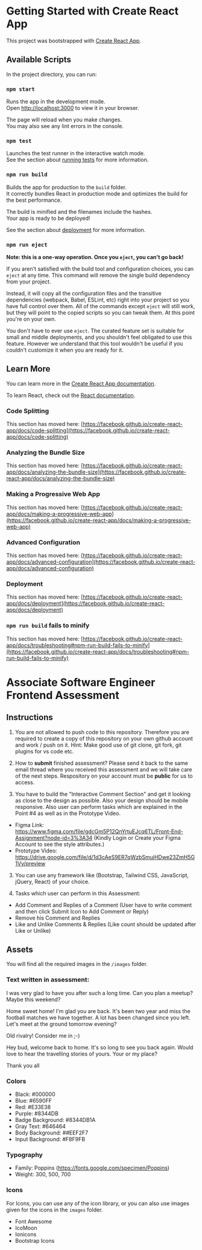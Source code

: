 # Getting Started with Create React App

This project was bootstrapped with [Create React App](https://github.com/facebook/create-react-app).

## Available Scripts

In the project directory, you can run:

### `npm start`

Runs the app in the development mode.\
Open [http://localhost:3000](http://localhost:3000) to view it in your browser.

The page will reload when you make changes.\
You may also see any lint errors in the console.

### `npm test`

Launches the test runner in the interactive watch mode.\
See the section about [running tests](https://facebook.github.io/create-react-app/docs/running-tests) for more information.

### `npm run build`

Builds the app for production to the `build` folder.\
It correctly bundles React in production mode and optimizes the build for the best performance.

The build is minified and the filenames include the hashes.\
Your app is ready to be deployed!

See the section about [deployment](https://facebook.github.io/create-react-app/docs/deployment) for more information.

### `npm run eject`

**Note: this is a one-way operation. Once you `eject`, you can't go back!**

If you aren't satisfied with the build tool and configuration choices, you can `eject` at any time. This command will remove the single build dependency from your project.

Instead, it will copy all the configuration files and the transitive dependencies (webpack, Babel, ESLint, etc) right into your project so you have full control over them. All of the commands except `eject` will still work, but they will point to the copied scripts so you can tweak them. At this point you're on your own.

You don't have to ever use `eject`. The curated feature set is suitable for small and middle deployments, and you shouldn't feel obligated to use this feature. However we understand that this tool wouldn't be useful if you couldn't customize it when you are ready for it.

## Learn More

You can learn more in the [Create React App documentation](https://facebook.github.io/create-react-app/docs/getting-started).

To learn React, check out the [React documentation](https://reactjs.org/).

### Code Splitting

This section has moved here: [https://facebook.github.io/create-react-app/docs/code-splitting](https://facebook.github.io/create-react-app/docs/code-splitting)

### Analyzing the Bundle Size

This section has moved here: [https://facebook.github.io/create-react-app/docs/analyzing-the-bundle-size](https://facebook.github.io/create-react-app/docs/analyzing-the-bundle-size)

### Making a Progressive Web App

This section has moved here: [https://facebook.github.io/create-react-app/docs/making-a-progressive-web-app](https://facebook.github.io/create-react-app/docs/making-a-progressive-web-app)

### Advanced Configuration

This section has moved here: [https://facebook.github.io/create-react-app/docs/advanced-configuration](https://facebook.github.io/create-react-app/docs/advanced-configuration)

### Deployment

This section has moved here: [https://facebook.github.io/create-react-app/docs/deployment](https://facebook.github.io/create-react-app/docs/deployment)

### `npm run build` fails to minify

This section has moved here: [https://facebook.github.io/create-react-app/docs/troubleshooting#npm-run-build-fails-to-minify](https://facebook.github.io/create-react-app/docs/troubleshooting#npm-run-build-fails-to-minify)


# Associate Software Engineer Frontend Assessment

## Instructions

1. You are not allowed to push code to this repository. Therefore you are required to create a copy of this repository on your own github account and work / push on it. Hint: Make good use of git clone, git fork, git plugins for vs code etc. 
2. How to **submit** finished assessment? Please send it back to the same email thread where you received this assessment and we will take care of the next steps. Respository on your account must be **public** for us to access.

3. You have to build the "Interactive Comment Section" and get it looking as close to the design as possible. Also your design should be mobile responsive. Also user can perform tasks which are explained in the Point #4 as well as in the Prototype Video.

- Figma Link: https://www.figma.com/file/gdcGm5P12QnYrtuEJcq6TL/Front-End-Assignment?node-id=3%3A34 (Kindly Login or Create your Figma Account to see the style attributes.)
- Prototype Video: https://drive.google.com/file/d/1d3cAeS9ER7qWzbSmujHDwe23ZmH5G1Vy/preview

3. You can use any framework like (Bootstrap, Tailwind CSS, JavaScript, jQuery, React) of your choice.

4. Tasks which user can perform in this Assessment:

- Add Comment and Replies of a Comment (User have to write comment and then click Submit Icon to Add Comment or Reply)
- Remove his Comment and Replies
- Like and Unlike Comments & Replies (Like count should be updated after Like or Unlike)

## Assets

You will find all the required images in the `/images` folder.

### Text written in assessment:

I was very glad to have you after such a long time. Can you plan a meetup? Maybe this weekend?

Home sweet home! I'm glad you are back. It's been two year and miss the football matches we have together. A lot has been changed since you left. Let's meet at the ground tomorrow evening? 

Old rivalry! Consider me in ;-)

Hey bud, welcome back to home. It's so long to see you back again. Would love to hear the travelling stories of yours. Your or my place?

Thank you all

### Colors

- Black: #000000
- Blue: #6590FF
- Red: #E33E38
- Purple: #8344DB
- Badge Background: #8344DB1A
- Gray Text: #646464
- Body Background: ##EEF2F7
- Input Background: #F8F9FB

### Typography

- Family: Poppins (https://fonts.google.com/specimen/Poppins)
- Weight: 300, 500, 700

### Icons

For Icons, you can use any of the icon library, or you can also use images given for the icons in the `images` folder.
- Font Awesome
- IcoMoon
- Ionicons
- Bootstrap Icons

